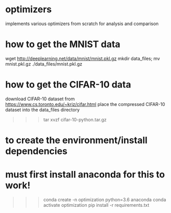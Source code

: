 # optimizers
implements various optimizers from scratch for analysis and comparison

# how to get the MNIST data
wget http://deeplearning.net/data/mnist/mnist.pkl.gz
mkdir data_files; mv mnist.pkl.gz ./data_files/mnist.pkl.gz

# how to get the CIFAR-10 data
download CIFAR-10 dataset from https://www.cs.toronto.edu/~kriz/cifar.html
place the compressed CIFAR-10 dataset into the data_files directory
>>> tar xvzf cifar-10-python.tar.gz

# to create the environment/install dependencies
# must first install anaconda for this to work!
>>> conda create -n optimization python=3.6 anaconda
>>> conda activate optimization
>>> pip install -r requirements.txt
